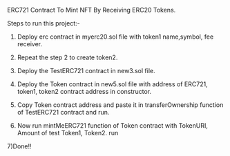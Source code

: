ERC721 Contract To Mint NFT By Receiving ERC20 Tokens.

Steps to run this project:-

1) Deploy erc contract in myerc20.sol file with token1 name,symbol, fee receiver.

2) Repeat the step 2 to create token2.

3) Deploy the TestERC721 contract in new3.sol file.

4) Deploy the Token contract in new5.sol file with address of ERC721, token1, token2 contract address in constructor.

5) Copy Token contract address and paste it in transferOwnership function of TestERC721 contract and run.

6) Now run mintMeERC721 function of Token contract with TokenURI, Amount of test Token1, Token2. run

7)Done!!
